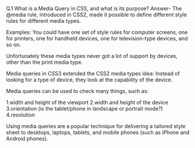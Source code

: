 Q.1 What is a Media Query in CSS, and what is its purpose?
Answer-
The @media rule, introduced in CSS2, made it possible to define different style rules for different media types.

Examples: You could have one set of style rules for computer screens, one for printers, one for handheld devices, one for television-type devices, and so on.

Unfortunately these media types never got a lot of support by devices, other than the print media type.

Media queries in CSS3 extended the CSS2 media types idea: Instead of looking for a type of device, they look at the capability of the device.

Media queries can be used to check many things, such as:

1.width and height of the viewport
2.width and height of the device
3.orientation (is the tablet/phone in landscape or portrait mode?)
4.resolution

Using media queries are a popular technique for delivering a tailored style sheet to desktops, laptops, tablets, and mobile phones (such as iPhone and Android phones).